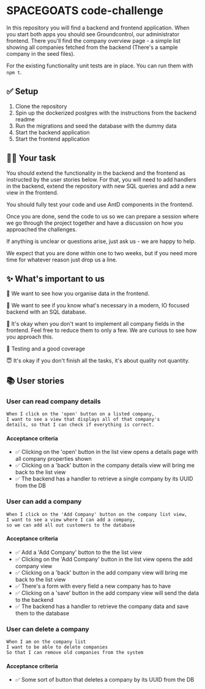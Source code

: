 # SPACEGOATS code-challenge

In this repository you will find a backend and frontend application. When you start both apps you should see Groundcontrol, our administrator frontend. There you'll find the company overview page - a simple list showing all companies fetched from the backend (There's a sample company in the seed files).

For the existing functionality unit tests are in place. You can run them with `npm t`.

## ✅ Setup

1. Clone the repository
2. Spin up the dockerized postgres with the instructions from the backend readme
3. Run the migrations and seed the database with the dummy data
4. Start the backend application
5. Start the frontend application

## 👨‍🏭 Your task

You should extend the functionality in the backend and the frontend as instructed by the user stories below. For that, you will need to add handlers in the backend, extend the repository with new SQL queries and add a new view in the frontend.

You should fully test your code and use AntD components in the frontend.

Once you are done, send the code to us so we can prepare a session where we go through the project together and have a discussion on how you approached the challenges.

If anything is unclear or questions arise, just ask us - we are happy to help.

We expect that you are done within one to two weeks, but if you need more time for whatever reason just drop us a line.

## ✨ What's important to us

💄 We want to see how you organise data in the frontend.

🔧 We want to see if you know what's necessary in a modern, IO focused backend with an SQL database.

🤙 It's okay when you don't want to implement all company fields in the frontend. Feel free to reduce them to only a few. We are curious to see how you approach this.

👷 Testing and a good coverage

😇 It's okay if you don't finish all the tasks, it's about quality not quantity.

## 📚 User stories

### User can read company details

```
When I click on the 'open' button on a listed company,
I want to see a view that displays all of that company's
details, so that I can check if everything is correct.
```

#### Acceptance criteria

- ✅ Clicking on the 'open' button in the list view opens a details page with all company properties shown
- ✅ Clicking on a 'back' button in the company details view will bring me back to the list view
- ✅ The backend has a handler to retrieve a single company by its UUID from the DB

### User can add a company

```
When I click on the 'Add Company' button on the company list view,
I want to see a view where I can add a company,
so we can add all out customers to the database
```

#### Acceptance criteria

- ✅ Add a 'Add Company' button to the the list view
- ✅ Clicking on the 'Add Company' button in the list view opens the add company view
- ✅ Clicking on a 'back' button in the add company view will bring me back to the list view
- ✅ There's a form with every field a new company has to have
- ✅ Clicking on a 'save' button in the add company view will send the data to the backend
- ✅ The backend has a handler to retrieve the company data and save them to the database

### User can delete a company

```
When I am on the company list
I want to be able to delete companies
So that I can remove old companies from the system
```

#### Acceptance criteria

- ✅ Some sort of button that deletes a company by its UUID from the DB
